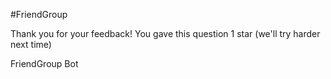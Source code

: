 #FriendGroup

Thank you for your feedback! You gave this question 1 star (we'll try harder next time)

FriendGroup Bot
